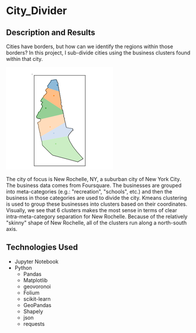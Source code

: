 # City_Divider

## Description and Results
Cities have borders, but how can we identify the regions within those borders? In this project, I sub-divide cities using the business clusters found within that city. 

![New Rochelle](/geovoronoi_new_ro_economic_zones_adjusted.png)

The city of focus is New Rochelle, NY, a suburban city of New York City. The business data comes from Foursquare. The businesses are grouped into meta-categories (e.g.: "recreation", "schools", etc.) and then the business in those categories are used to divide the city. Kmeans clustering is used to group these businesses into clusters based on their coordinates. Visually, we see that 6 clusters makes the most sense in terms of clear intra-meta-category separation for New Rochelle. Because of the relatively "skinny" shape of New Rochelle, all of the clusters run along a north-south axis. 

## Technologies Used
- Jupyter Notebook
- Python
    - Pandas
    - Matplotlib
    - geovoronoi
    - Folium
    - scikit-learn
    - GeoPandas
    - Shapely
    - json
    - requests
